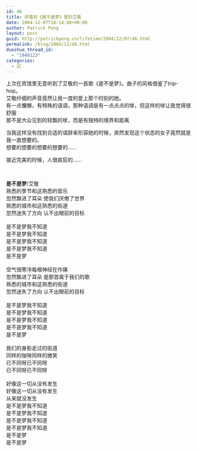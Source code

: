 ```yaml
---
id: 46
title: 好喜欢《是不是梦》里的艾敬
date: 2004-12-07T16:14:00+00:00
author: Patrick Peng
layout: post
guid: http://patrickpeng.cn/lifetime/2004/12/07/46.html
permalink: /blog/2004/12/46.html
duoshuo_thread_id:
  - "1940123"
categories:
  - 記
---
```

<p>上次在宾馆里无意听到了艾敬的一首歌《是不是梦》。曲子的风格借鉴了trip-hop。    <br />艾敬纤细的声音竟然让我一度的爱上那个时刻的她。     <br />有一点慵懒，有特殊的语调，那种语调是有一点点点的嗲，但这样的嗲让我觉得很舒服     <br />那不是大众见到的轻飘的嗲，而是有独特的境界和距离</p>  <p>当我这样没有找到合适的语辞来形容她的时候，突然发现这个状态的女子竟然就是我一直想要的。    <br />想要的想要的想要的想要的……</p>  <p>接近完美的时候，人很疯狂的……</p>  <p>&#160;</p>  <p><strong>是不是梦</strong>/艾敬     <br />熟悉的季节和这熟悉的音乐     <br />忽然飘进了耳朵 使我们厌倦了世界     <br />熟悉的城市和这熟悉的街道     <br />忽然迷失了方向 认不出眼前的目标     <br />    <br />是不是梦我不知道     <br />是不是梦我不知道     <br />是不是梦我不知道     <br />是不是梦我不知道     <br />是不是梦     <br />    <br />空气很寒冷每根神经在作痛     <br />忽然飘进了耳朵 是那首属于我们的歌     <br />熟悉的城市和这熟悉的街道     <br />忽然迷失了方向 认不出眼前的目标     <br />    <br />是不是梦我不知道     <br />是不是梦我不知道     <br />是不是梦我不知道     <br />是不是梦我不知道     <br />是不是梦     <br />    <br />我们的身影走过的街道     <br />同样的咖啡同样的微笑     <br />已不同呀已不同呀     <br />已不同呀已不同呀     <br />    <br />好像这一切从没有发生     <br />好像这一切从没有发生     <br />从来就没发生     <br />是不是梦我不知道     <br />是不是梦我不知道     <br />是不是梦我不知道     <br />是不是梦我不知道     <br />是不是梦     <br />是不是梦</p>